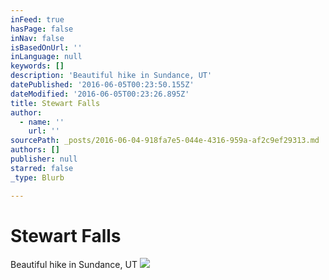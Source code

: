 ```yaml
---
inFeed: true
hasPage: false
inNav: false
isBasedOnUrl: ''
inLanguage: null
keywords: []
description: 'Beautiful hike in Sundance, UT'
datePublished: '2016-06-05T00:23:50.155Z'
dateModified: '2016-06-05T00:23:26.895Z'
title: Stewart Falls
author:
  - name: ''
    url: ''
sourcePath: _posts/2016-06-04-918fa7e5-044e-4316-959a-af2c9ef29313.md
authors: []
publisher: null
starred: false
_type: Blurb

---
```

# Stewart Falls

Beautiful hike in Sundance, UT
![](https://the-grid-user-content.s3-us-west-2.amazonaws.com/58f67f3e-244b-4e3a-9cbc-bff321c95ec8.jpg)